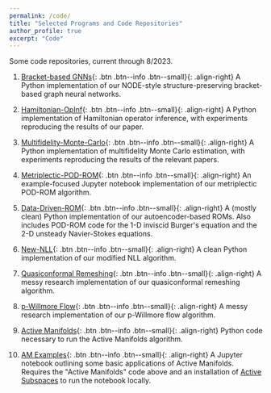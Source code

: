 ```yaml
---
permalink: /code/
title: "Selected Programs and Code Repositories"
author_profile: true
excerpt: "Code"
---
```


Some code repositories, current through 8/2023.

1. [Bracket-based GNNs](https://github.com/natrask/BracketGraphs){: .btn .btn--info .btn--small}{: .align-right} A Python implementation of our NODE-style structure-preserving bracket-based graph neural networks.

1. [Hamiltonian-OpInf](https://github.com/ikalash/hamiltonianopinf){: .btn .btn--info .btn--small}{: .align-right}  A 
Python implementation of Hamiltonian operator inference, with experiments reproducing the results of our paper.

1. [Multifidelity-Monte-Carlo](https://github.com/agrubertx/Multifidelity-Monte-Carlo){: .btn .btn--info .btn--small}{: .align-right}  A Python implementation of multifidelity Monte Carlo estimation, with experiments reproducing the results of the relevant papers.

1. [Metriplectic-POD-ROM](https://github.com/agrubertx/metriplectic_POD-ROM){: .btn .btn--info .btn--small}{: .align-right}  An example-focused Jupyter notebook implementation of our metriplectic POD-ROM algorithm.

1. [Data-Driven-ROM](https://github.com/agrubertx/Data-Driven-ROM){: .btn .btn--info .btn--small}{: .align-right}  A (mostly clean) Python implementation of our autoencoder-based ROMs.  Also includes POD-ROM code for the 1-D inviscid Burger's equation and the 2-D unsteady Navier-Stokes equations.

1. [New-NLL](https://github.com/agrubertx/New-NLL){: .btn .btn--info .btn--small}{: .align-right}  A clean Python implementation of our modified NLL algorithm.

1. [Quasiconformal Remeshing](https://github.com/agrubertx/MyFEMuS/tree/anthony/applications/Conformal/ex8){: .btn .btn--info .btn--small}{: .align-right}  A messy research implementation of our quasiconformal remeshing algorithm.

1. [p-Willmore Flow](https://github.com/agrubertx/MyFEMuS/tree/anthony/applications/Willmore/WillmoreSurface/ex1){: .btn .btn--info .btn--small}{: .align-right}  A messy research implementation of our p-Willmore flow algorithm.

1. [Active Manifolds](https://github.com/bridgesra/active-manifold-icml2019-code){: .btn .btn--info .btn--small}{: .align-right}  Python code necessary to run the Active Manifolds algorithm.

1. [AM Examples](https://github.com/agrubertx/AMv2/blob/master/ipynb%20files/Examples_toy_and_MHD.ipynb){: .btn .btn--info .btn--small}{: .align-right}  A Jupyter notebook outlining some basic applications of Active Manifolds. Requires the "Active Manifolds" code above and an installation of [Active Subspaces](https://github.com/paulcon/active_subspaces) to run the notebook locally.

<!-- [burgers.py](/files/code/burgers.py){: .btn .btn--info .btn--small}{: .align-right}  A collection of Python programs which computes finite difference solutions to the 1-D inviscid Burgers' equation, along with their sensitivities to various quantities of interest. -->
